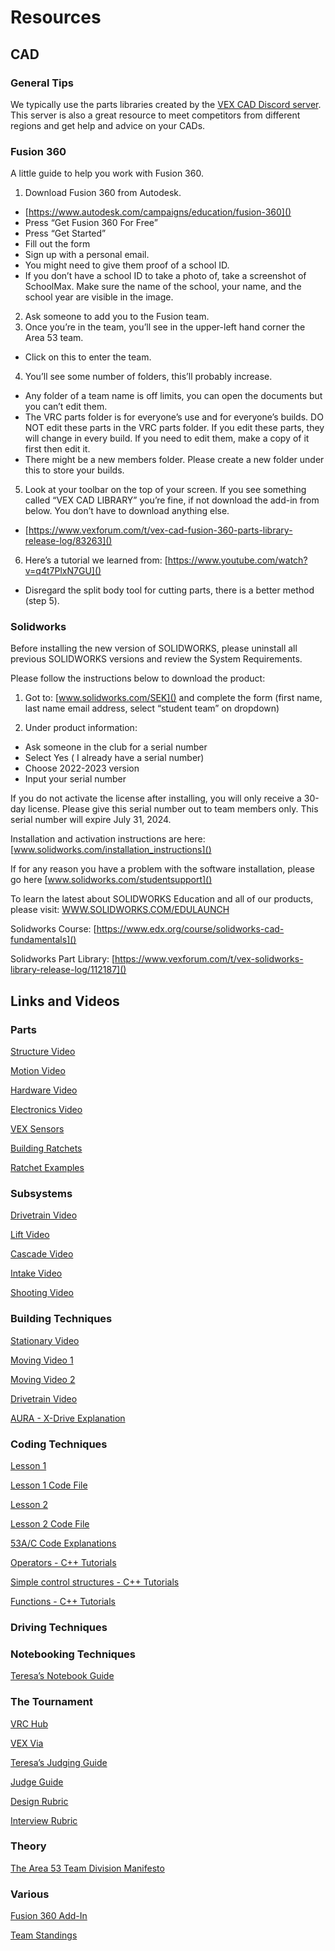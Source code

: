 # Resources

## CAD

### General Tips

We typically use the parts libraries created by the [VEX CAD Discord server](https://discord.gg/BKV3DJm). This server is also a great resource to meet competitors from different regions and get help and advice on your CADs.

### Fusion 360

A little guide to help you work with Fusion 360.

1. Download Fusion 360 from Autodesk.

- [https://www.autodesk.com/campaigns/education/fusion-360]()
- Press “Get Fusion 360 For Free”
- Press “Get Started”
- Fill out the form
- Sign up with a personal email.
- You might need to give them proof of a school ID.
- If you don’t have a school ID to take a photo of, take a screenshot of SchoolMax. Make sure the name of the school, your name, and the school year are visible in the image.

2.  Ask someone to add you to the Fusion team.
3.  Once you’re in the team, you’ll see in the upper-left hand corner the Area 53 team.

- Click on this to enter the team.

4. You’ll see some number of folders, this’ll probably increase.

- Any folder of a team name is off limits, you can open the documents but you can’t edit them.
- The VRC parts folder is for everyone’s use and for everyone’s builds. DO NOT edit these parts in the VRC parts folder. If you edit these parts, they will change in every build. If you need to edit them, make a copy of it first then edit it.
- There might be a new members folder. Please create a new folder under this to store your builds.

5.  Look at your toolbar on the top of your screen. If you see something called “VEX CAD LIBRARY” you’re fine, if not download the add-in from below. You don’t have to download anything else.

- [https://www.vexforum.com/t/vex-cad-fusion-360-parts-library-release-log/83263]()

6. Here’s a tutorial we learned from: [https://www.youtube.com/watch?v=q4t7PlxN7GU]()

- Disregard the split body tool for cutting parts, there is a better method (step 5).

### Solidworks

Before installing the new version of SOLIDWORKS, please uninstall all previous SOLIDWORKS versions and review the System Requirements.

Please follow the instructions below to download the product:

1. Got to: [www.solidworks.com/SEK]() and complete the form (first name, last name email address, select “student team” on dropdown)

2. Under product information:

- Ask someone in the club for a serial number
- Select Yes ( I already have a serial number)
- Choose 2022-2023 version
- Input your serial number

If you do not activate the license after installing, you will only receive a 30-day license. Please give this serial number out to team members only. This serial number will expire July 31, 2024.

Installation and activation instructions are here: [www.solidworks.com/installation_instructions]()

If for any reason you have a problem with the software installation, please go here [www.solidworks.com/studentsupport]()

To learn the latest about SOLIDWORKS Education and all of our products, please visit:
[WWW.SOLIDWORKS.COM/EDULAUNCH]()

Solidworks Course: [https://www.edx.org/course/solidworks-cad-fundamentals]()

Solidworks Part Library: [https://www.vexforum.com/t/vex-solidworks-library-release-log/112187]()

## Links and Videos

### Parts

[Structure Video](https://youtu.be/9wj5aibcKAE)

[Motion Video](https://youtu.be/opz3PNI6mY0)

[Hardware Video](https://youtu.be/DAcHH1pAQ_c)

[Electronics Video](https://youtu.be/OqzroBgR2dk)

[VEX Sensors](https://wiki.purduesigbots.com/electronics/vex/vex-sensors)

[Building Ratchets](https://www.youtube.com/watch?v=Yqm_LLXDCHA&)

[Ratchet Examples](https://www.youtube.com/watch?v=5oYMlgNAVO4&t=136s)

### Subsystems

[Drivetrain Video](https://www.youtube.com/watch?v=Hu4FqAARGGw)

[Lift Video](https://www.youtube.com/watch?v=hYC-bCeYGm0)

[Cascade Video](https://youtu.be/diXEm9aw1Dc)

[Intake Video](https://www.youtube.com/watch?v=lk-dUcIApZg)

[Shooting Video](https://www.youtube.com/watch?v=mp8h-1DBMEo)

### Building Techniques

[Stationary Video](https://www.youtube.com/watch?v=BSeIZ1zZGXk)

[Moving Video 1](https://youtu.be/y8EGzFVsPJA)

[Moving Video 2](https://www.youtube.com/watch?v=GQ1Rsz-0t64)

[Drivetrain Video](https://www.youtube.com/watch?v=8jxQENu5O8E)

[AURA - X-Drive Explanation](https://aura.org.nz/why-is-x-drive-faster/)

### Coding Techniques

[Lesson 1](https://youtu.be/YPC-O3wBU9U)

[Lesson 1 Code File](https://drive.google.com/drive/folders/1PyiJFK_lINnRKxr7I7DLKjaedGlO3DMs?usp=sharing)

[Lesson 2](https://youtu.be/055aXg_s0gs)

[Lesson 2 Code File](https://drive.google.com/drive/folders/1-huqLtAJb9f3OECAcRmWYBYfNYo4_CAb?usp=sharing)

[53A/C Code Explanations](https://youtu.be/v3UvxnhD518)

[Operators - C++ Tutorials](http://www.cplusplus.com/doc/tutorial/operators/)

[Simple control structures - C++ Tutorials](http://www.cplusplus.com/doc/oldtutorial/control/)

[Functions - C++ Tutorials](https://www.cplusplus.com/doc/tutorial/functions/)

### Driving Techniques

### Notebooking Techniques

[Teresa’s Notebook Guide](https://docs.google.com/presentation/d/1Uk4swRHdrwL2-z1mSL9msUDOOHVweSWmGtXWr6ovS38/edit?usp=sharing)

### The Tournament

[VRC Hub](https://play.google.com/store/apps/details?id=com.dwabtech.vexhub.vrc&hl=en)

[VEX Via](https://play.google.com/store/apps/details?id=com.dwabtech.vexvia&hl=en_US&gl=US)

[Teresa’s Judging Guide](https://docs.google.com/presentation/d/1dznCO7GGM4A3EmXSbmme2xTFXda-_Qc7HOAgnhn4Itk/edit?usp=sharing)

[Judge Guide](https://www.roboticseducation.org/documents/2019/08/judge-guide.pdf/)

[Design Rubric](https://www.robotevents.com/season/130/document/71/download)

[Interview Rubric](https://www.roboticseducation.org/documents/2020/06/engineering-notebook-and-team-interview-rubric.pdf/)

### Theory

[The Area 53 Team Division Manifesto](https://docs.google.com/document/d/1eU8lVrfeGPaf6A4_BxN5uHAW0tUgGNzL7UcSmdL5GTU/edit?usp=sharing)

### Various

[Fusion 360 Add-In](https://www.vexforum.com/t/vex-cad-fusion-360-parts-library-release-log/83263)

[Team Standings](https://www.robotevents.com/teams/VRC/53A)
